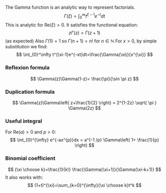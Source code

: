 The Gamma function is an analytic way to represent factorials.
$$
\Gamma(\xi)=\int_{0}^\infty t^{\xi-1}e^{-t}dt
$$
This is analytic for $\mathrm{Re}(\xi)>0$.
It satisfies the functional equation:
$$
z\Gamma(z)=\Gamma(z+1)
$$
(as expected)
Also $\Gamma(1)=1$ so $\Gamma(n+1)=n!$ for $n\in \mathbb{N}$
For $x>0$, by simple substitution we find:
$$
\int_{0}^\infty t^{\xi-1}e^{-xt}dt=\frac{\Gamma(\xi)}{x^{\xi}}
$$
### Reflexion formula
$$
\Gamma(z)\Gamma(1-z)= \frac{\pi}{\sin \pi z}
$$
### Duplication formula
$$
\Gamma(z)\Gamma\left( z+\frac{1}{2} \right) = 2^{1-2z} \sqrt{ \pi } \Gamma(2z)
$$
### Useful integral
For $\mathrm{Re}(a)>0$ and $p>0$:
$$
\int_{0}^{\infty} e^{-ax^{p}}dx = a^{-1 /p} \Gamma\left( 1+ \frac{1}{p} \right)
$$
### Binomial coefficient
$$
{\xi \choose k}=\frac{1}{k!} \frac{\Gamma(\xi+1)}{\Gamma(\xi-k+1)} 
$$
It also works with:
$$
(1+t)^{\xi}=\sum_{k=0}^{\infty}{\xi \choose k}t^k
$$


